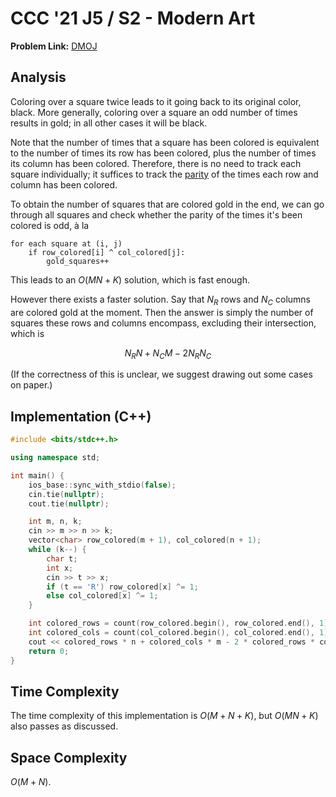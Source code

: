 # CCC '21 J5 / S2 - Modern Art

**Problem Link:** [DMOJ](https://dmoj.ca/problem/ccc21s2)

## Analysis

Coloring over a square twice leads to it going back to its original color, black. More generally, coloring over a square an odd number of times results in gold; in all other cases it will be black.

Note that the number of times that a square has been colored is equivalent to the number of times its row has been colored, plus the number of times its column has been colored. Therefore, there is no need to track each square individually; it suffices to track the [parity](<https://en.wikipedia.org/wiki/Parity_(mathematics)>) of the times each row and column has been colored.

To obtain the number of squares that are colored gold in the end, we can go through all squares and check whether the parity of the times it's been colored is odd, à la

```
for each square at (i, j)
	if row_colored[i] ^ col_colored[j]:
		gold_squares++
```

This leads to an $O(MN + K)$ solution, which is fast enough.

However there exists a faster solution. Say that $N_R$ rows and $N_C$ columns are colored gold at the moment. Then the answer is simply the number of squares these rows and columns encompass, excluding their intersection, which is

$$
N_R N + N_C M - 2 N_R N_C
$$

(If the correctness of this is unclear, we suggest drawing out some cases on paper.)

## Implementation (C++)

```cpp
#include <bits/stdc++.h>

using namespace std;

int main() {
	ios_base::sync_with_stdio(false);
	cin.tie(nullptr);
	cout.tie(nullptr);

	int m, n, k;
	cin >> m >> n >> k;
	vector<char> row_colored(m + 1), col_colored(n + 1);
	while (k--) {
		char t;
		int x;
		cin >> t >> x;
		if (t == 'R') row_colored[x] ^= 1;
		else col_colored[x] ^= 1;
	}

	int colored_rows = count(row_colored.begin(), row_colored.end(), 1);
	int colored_cols = count(col_colored.begin(), col_colored.end(), 1);
	cout << colored_rows * n + colored_cols * m - 2 * colored_rows * colored_cols << '\n';
	return 0;
}
```

## Time Complexity

The time complexity of this implementation is $O(M + N + K)$, but $O(MN + K)$ also passes as discussed.

## Space Complexity

$O(M + N)$.
